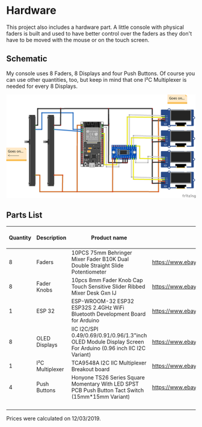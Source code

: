 # Hardware
This project also includes a hardware part. A little console with physical faders is built and used to have better control over the faders as they don't have to be moved with the mouse or on the touch screen.

## Schematic
My console uses 8 Faders, 8 Displays and four Push Buttons. Of course you can use other quantities, too, but keep in mind that one I²C Multiplexer is needed for every 8 Displays.

![Schematic](./schematic.png)

## Parts List

| Quantity | Description | Product name | Link | Price per piece | Total |
| - | - | - | - | - | - |
| 8 | Faders | 10PCS 75mm Behringer Mixer Fader B10K Dual Double Straight Slide Potentiometer | https://www.ebay.com/itm/133091704050 | $7.15 for 10 | $7.15 |
| 8 | Fader Knobs | 10pcs 8mm Fader Knob Cap Touch Sensitive Slider Ribbed Mixer Desk Gxn IJ | https://www.ebay.com/itm/233223146578 | $4.80 for 10 | $4.80 |
| 1 | ESP 32 | ESP-WROOM-32 ESP32 ESP32S 2.4GHz WiFi Bluetooth Development Board for Arduino | https://www.ebay.com/itm/183688068095 | $4.88 | $4.88 |
| 8 | OLED Displays | IIC I2C/SPI 0.49/0.69/0.91/0.96/1.3"inch OLED Module Display Screen For Arduino (0.96 inch IIC I2C Variant) | https://www.ebay.com/itm/264392006596 | $3.92 | $31.36 |
| 1 | I²C Multiplexer | TCA9548A I2C IIC Multiplexer Breakout board | https://www.ebay.com/itm/301961829956 | $1.95 | $1.95 |
| 4 | Push Buttons | Honyone TS26 Series Square Momentary With LED SPST PCB Push Button Tact Switch (15mm*15mm Variant) | https://www.ebay.com/itm/184024849831 | $1.66 | $6.64 |
| | | | | Total: | $56,78

Prices were calculated on 12/03/2019.